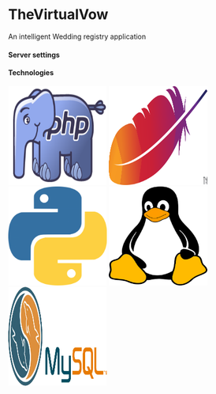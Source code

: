 # TheVirtualVow
An intelligent Wedding registry application

<h4>Server settings</h4>

<h4>Technologies</h4>
<img src="images/PHP-Logo.png" alt="Smiley face" height="200" width="200">
<img src="images/Apache_HTTP_server_logo_(2016).svg.png" alt="Smiley face" height="200" width="200">
<img src="images/Python-PNG-File.png" alt="Smiley face" height="200" width="200">
<img src="images/linux-2025536_640.png" alt="Smiley face" height="200" width="200">
<img src="images/mysql_PNG2.png" alt="Smiley face" height="200" width="200">
